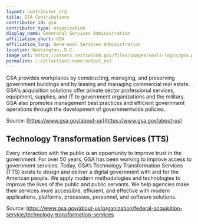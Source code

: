 ```yaml
---
layout: contributor_org
title: GSA Contributions
contributor_id: gsa
contributor_type: organization
display_name: Generanal Services Administration
affiliation_short: GSA
affiliation_long: Generanal Services Administration
location: Washington, D.C.
image_url: https://assets.section508.gov/files/images/seals-logos/gsa.png
permalink: /:collection/:name:output_ext
---
```

GSA provides workplaces by constructing, managing, and preserving government buildings and by leasing and managing commercial real estate. GSA's acquisition solutions offer private sector professional services, equipment, supplies, and IT to government organizations and the military. GSA also promotes management best practices and efficient government operations through the development of governmentwide policies. 

Source: [https://www.gsa.gov/about-us](https://www.gsa.gov/about-us)

<div class="usa-summary-box" role="region" aria-labelledby="summary-box-key-information">
    <div class="usa-summary-box__body">
        <h2 class="usa-summary-box__heading" id="summary-box-key-information">Technology Transformation Services (TTS)</h2>
        <div class="usa-summary-box__text">
            <p>Every interaction with the public is an opportunity to improve trust in the government. For over 50 years, GSA has been working to improve access to government services. Today, GSA’s Technology Transformation Services (TTS) exists to design and deliver a digital government with and for the American people. We apply modern methodologies and technologies to improve the lives of the public and public servants. We help agencies make their services more accessible, efficient, and effective with modern applications, platforms, processes, personnel, and software solutions.</p>
            <p>Source: <a href="https://www.gsa.gov/about-us/organization/federal-acquisition-service/technology-transformation-services" target="_blank" class="usa-link--external">https://www.gsa.gov/about-us/organization/federal-acquisition-service/technology-transformation-services</a></p>
        </div>
    </div>
</div>
